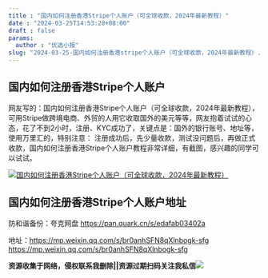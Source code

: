 ```yaml
---
title : "国内如何注册香港Stripe个人账户（可全球收款，2024年最新教程）"
date : "2024-03-25T14:53:28+08:00"
draft : false
params:
  author : "优选小报"
slug: "2024-03-25-国内如何注册香港stripe个人账户（可全球收款，2024年最新教程）.md"
---
```


## 国内如何注册香港Stripe个人账户

网友写的：国内如何注册香港Stripe个人账户（可全球收款，2024年最新教程），可用Stripe做跨境电商、外贸的人用它收取国外的美元等等，网友抱着试试的心态，花了不到2小时，注册、KYC成功了，关键点是：国外的银行账号、地址等，使用万里汇的，特别注意：
注册成功后，先少量收款，测试没问题后，再做正式收款，国内如何注册香港Stripe个人账户教程非常详细，有截图，感兴趣的同学可以试试。

[![国内如何注册香港Stripe个人账户（可全球收款，2024年最新教程）](//img7-1.zhekoulieshou.com/mmbiz_jpg/iaHBVewvSIbAjcr9g6TlCXSfiaDqkbzuEz3iclIFGicqFKYRibuZd34gFXgwuv9BLax9x4NtVKGas79m2jgpPzN93yA/0)](//img7-1.zhekoulieshou.com/mmbiz_jpg/iaHBVewvSIbAjcr9g6TlCXSfiaDqkbzuEz3iclIFGicqFKYRibuZd34gFXgwuv9BLax9x4NtVKGas79m2jgpPzN93yA/0)

## 国内如何注册香港Stripe个人账户地址

防和谐备份：夸克网盘 https://pan.quark.cn/s/edafab03402a

地址：https://mp.weixin.qq.com/s/br0anhSFN8qXlnbogk-sfg
https://mp.weixin.qq.com/s/br0anhSFN8qXlnbogk-sfg

**资源收集于网络，侵权联系我删除||资源过期扫码关注我私信**![](//img7-1.zhekoulieshou.com/mmbiz_jpg/iaHBVewvSIbAjcr9g6TlCXSfiaDqkbzuEzp207hVzPqT4YGQOAazQ1KNHCeACbia5Lzq4Ckwibe48iar1q7lgVP1o3w/640?wx_fmt=jpeg&from=appmsg)


